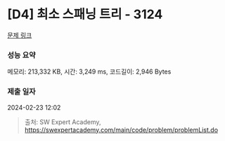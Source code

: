 # [D4] 최소 스패닝 트리 - 3124 

[문제 링크](https://swexpertacademy.com/main/code/problem/problemDetail.do?contestProbId=AV_mSnmKUckDFAWb) 

### 성능 요약

메모리: 213,332 KB, 시간: 3,249 ms, 코드길이: 2,946 Bytes

### 제출 일자

2024-02-23 12:02



> 출처: SW Expert Academy, https://swexpertacademy.com/main/code/problem/problemList.do